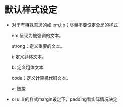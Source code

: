 
# 默认样式设定

+ 对于有特殊意思的如:em,i,b；尽量不要设定全局的样式
	
	em:呈现为被强调的文本。
	
	strong：定义重要的文本。
	
	i: 定义斜体文本。
	
	b: 定义粗体文本
	
	code：定义计算机代码文本。
	
	a: 链接
	
+	ol ul li 的样式margin设定下，padding看实际情况决定
